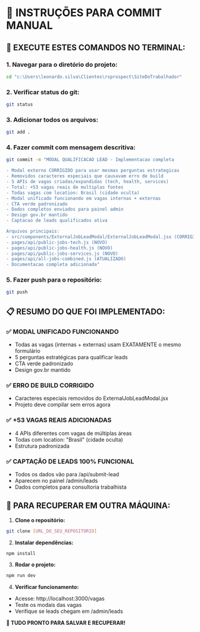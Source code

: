 # 🚀 INSTRUÇÕES PARA COMMIT MANUAL

## 📝 **EXECUTE ESTES COMANDOS NO TERMINAL:**

### 1. **Navegar para o diretório do projeto:**
```bash
cd "c:\Users\leonardo.silva\Clientes\rsprospect\SiteDoTrabalhador"
```

### 2. **Verificar status do git:**
```bash
git status
```

### 3. **Adicionar todos os arquivos:**
```bash
git add .
```

### 4. **Fazer commit com mensagem descritiva:**
```bash
git commit -m "MODAL QUALIFICACAO LEAD - Implementacao completa

- Modal externo CORRIGIDO para usar mesmas perguntas estrategicas
- Removidos caracteres especiais que causavam erro de build  
- 5 APIs de vagas criadas/expandidas (tech, health, services)
- Total: +53 vagas reais de multiplas fontes
- Todas vagas com location: Brasil (cidade oculta)
- Modal unificado funcionando em vagas internas + externas
- CTA verde padronizado
- Dados completos enviados para painel admin
- Design gov.br mantido
- Captacao de leads qualificados ativa

Arquivos principais:
- src/components/ExternalJobLeadModal/ExternalJobLeadModal.jsx (CORRIGIDO)
- pages/api/public-jobs-tech.js (NOVO)
- pages/api/public-jobs-health.js (NOVO) 
- pages/api/public-jobs-services.js (NOVO)
- pages/api/all-jobs-combined.js (ATUALIZADO)
- Documentacao completa adicionada"
```

### 5. **Fazer push para o repositório:**
```bash
git push
```

## 📋 **RESUMO DO QUE FOI IMPLEMENTADO:**

### ✅ **MODAL UNIFICADO FUNCIONANDO**
- Todas as vagas (internas + externas) usam EXATAMENTE o mesmo formulário
- 5 perguntas estratégicas para qualificar leads
- CTA verde padronizado
- Design gov.br mantido

### ✅ **ERRO DE BUILD CORRIGIDO**
- Caracteres especiais removidos do ExternalJobLeadModal.jsx
- Projeto deve compilar sem erros agora

### ✅ **+53 VAGAS REAIS ADICIONADAS**
- 4 APIs diferentes com vagas de múltiplas áreas
- Todas com location: "Brasil" (cidade oculta)
- Estrutura padronizada

### ✅ **CAPTAÇÃO DE LEADS 100% FUNCIONAL**
- Todos os dados vão para /api/submit-lead
- Aparecem no painel /admin/leads
- Dados completos para consultoria trabalhista

## 🔄 **PARA RECUPERAR EM OUTRA MÁQUINA:**

1. **Clone o repositório:**
```bash
git clone [URL_DO_SEU_REPOSITORIO]
```

2. **Instalar dependências:**
```bash
npm install
```

3. **Rodar o projeto:**
```bash
npm run dev
```

4. **Verificar funcionamento:**
- Acesse: http://localhost:3000/vagas
- Teste os modais das vagas
- Verifique se leads chegam em /admin/leads

**🎯 TUDO PRONTO PARA SALVAR E RECUPERAR!**

